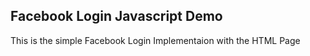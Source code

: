 ## Facebook Login Javascript Demo 

This is the simple Facebook Login Implementaion with the HTML Page
